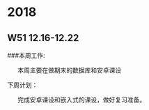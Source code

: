 # 2018
## W51 12.16-12.22
###本周工作:
<ol>
       本周主要在做期末的数据库和安卓课设
</ol>
下周计划：
<ol>
       完成安卓课设和嵌入式的课设，做好复习准备。
</ol>
